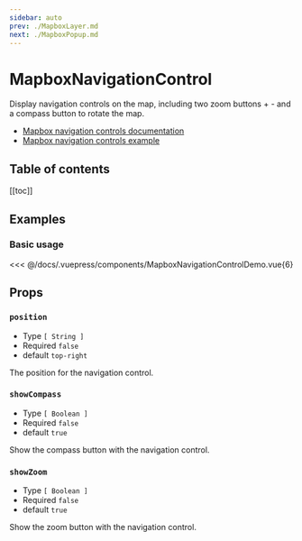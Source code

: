 ```yaml
---
sidebar: auto
prev: ./MapboxLayer.md
next: ./MapboxPopup.md
---
```


# MapboxNavigationControl

Display navigation controls on the map, including two zoom buttons + - and a compass button to rotate the map.

- [Mapbox navigation controls documentation](https://docs.mapbox.com/mapbox-gl-js/api/#navigationcontrol)
- [Mapbox navigation controls example](https://docs.mapbox.com/mapbox-gl-js/example/navigation/)


<h2>Table of contents</h2>

[[toc]]

## Examples

### Basic usage

<client-only>
  <mapbox-navigation-control-demo style="margin-top: 1em;" />
</client-only>

<<< @/docs/.vuepress/components/MapboxNavigationControlDemo.vue{6}

## Props

### `position`

- Type `[ String ]`
- Required `false`
- default `top-right`

The position for the navigation control.

### `showCompass`

- Type `[ Boolean ]`
- Required `false`
- default `true`

Show the compass button with the navigation control.

### `showZoom`

- Type `[ Boolean ]`
- Required `false`
- default `true`

Show the zoom button with the navigation control.
